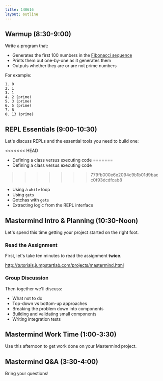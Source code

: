 ```yaml
---
title: 140616
layout: outline
---
```


## Warmup (8:30-9:00)

Write a program that:

* Generates the first 100 numbers in the [Fibonacci sequence](http://en.wikipedia.org/wiki/Fibonacci_number)
* Prints them out one-by-one as it generates them
* Outputs whether they are or are not prime numbers

For example:

```
1. 0
2. 1
3. 1
4. 2 (prime)
5. 3 (prime)
6. 5 (prime)
7. 8
8. 13 (prime)
```

## REPL Essentials (9:00-10:30)

Let's discuss REPLs and the essential tools you need to build one:

<<<<<<< HEAD
* Defining a class versus executing code
=======
* Defining a class versus executing code
>>>>>>> 779fb000e6e2094c9b1b01d9bacc0f93dcdfcab8
* Using a `while` loop
* Using `gets`
* Gotchas with `gets`
* Extracting logic from the REPL interface

## Mastermind Intro & Planning (10:30-Noon)

Let's spend this time getting your project started on the right foot.

### Read the Assignment

First, let's take ten minutes to read the assignment **twice**.

http://tutorials.jumpstartlab.com/projects/mastermind.html

### Group Discussion

Then together we'll discuss:

* What not to do
* Top-down vs bottom-up approaches
* Breaking the problem down into components
* Building and validating small components
* Writing integration tests

## Mastermind Work Time (1:00-3:30)

Use this afternoon to get work done on your Mastermind project.

## Mastermind Q&A (3:30-4:00)

Bring your questions!
